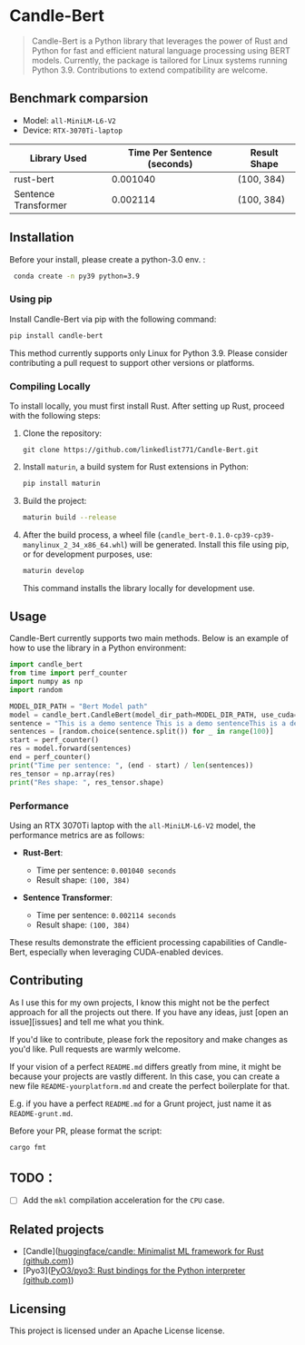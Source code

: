 # Candle-Bert
> Candle-Bert is a Python library that leverages the power of Rust and Python for fast and efficient natural language processing using BERT models. Currently, the package is tailored for Linux systems running Python 3.9. Contributions to extend compatibility are welcome.

## Benchmark comparsion

- Model:  `all-MiniLM-L6-V2`
- Device: `RTX-3070Ti-laptop`

| Library Used         | Time Per Sentence (seconds) | Result Shape |
| -------------------- | --------------------------- | ------------ |
| rust-bert            | 0.001040                    | (100, 384)   |
| Sentence Transformer | 0.002114                    | (100, 384)   |

## Installation

Before your install, please create a python-3.0 env. :

```bash
 conda create -n py39 python=3.9
```

### Using pip

Install Candle-Bert via pip with the following command:

```bash
pip install candle-bert
```

This method currently supports only Linux for Python 3.9. Please consider contributing a pull request to support other versions or platforms.

### Compiling Locally

To install locally, you must first install Rust. After setting up Rust, proceed with the following steps:

1. Clone the repository:
   ```shell
   git clone https://github.com/linkedlist771/Candle-Bert.git
   ```

2. Install `maturin`, a build system for Rust extensions in Python:
   ```bash
   pip install maturin
   ```

3. Build the project:
   ```bash
   maturin build --release
   ```

4. After the build process, a wheel file (`candle_bert-0.1.0-cp39-cp39-manylinux_2_34_x86_64.whl`) will be generated. Install this file using pip, or for development purposes, use:
   ```bash
   maturin develop
   ```

   This command installs the library locally for development use.

## Usage

Candle-Bert currently supports two main methods. Below is an example of how to use the library in a Python environment:

```python
import candle_bert
from time import perf_counter
import numpy as np
import random

MODEL_DIR_PATH = "Bert Model path"
model = candle_bert.CandleBert(model_dir_path=MODEL_DIR_PATH, use_cuda=True, use_pth=True, approximate_gelu=False)
sentence = "This is a demo sentence This is a demo sentenceThis is a demo sentenceThis is a demo sentence"
sentences = [random.choice(sentence.split()) for _ in range(100)]
start = perf_counter()
res = model.forward(sentences)
end = perf_counter()
print("Time per sentence: ", (end - start) / len(sentences))
res_tensor = np.array(res)
print("Res shape: ", res_tensor.shape)
```

### Performance

Using an RTX 3070Ti laptop with the `all-MiniLM-L6-V2` model, the performance metrics are as follows:

- **Rust-Bert**:
  - Time per sentence: `0.001040 seconds`
  - Result shape: `(100, 384)`

- **Sentence Transformer**:
  - Time per sentence: `0.002114 seconds`
  - Result shape: `(100, 384)`

These results demonstrate the efficient processing capabilities of Candle-Bert, especially when leveraging CUDA-enabled devices.

## Contributing

As I use this for my own projects, I know this might not be the perfect approach
for all the projects out there. If you have any ideas, just
[open an issue][issues] and tell me what you think.

If you'd like to contribute, please fork the repository and make changes as
you'd like. Pull requests are warmly welcome.

If your vision of a perfect `README.md` differs greatly from mine, it might be
because your projects are vastly different. In this case, you can create a
new file `README-yourplatform.md` and create the perfect boilerplate for that.

E.g. if you have a perfect `README.md` for a Grunt project, just name it as
`README-grunt.md`.



Before your PR, please format the script:

```bash
cargo fmt
```

## TODO：

- [ ]  Add the `mkl` compilation acceleration for the `CPU` case.

## Related projects

- [Candle]([huggingface/candle: Minimalist ML framework for Rust (github.com)](https://github.com/huggingface/candle))
- [Pyo3]([PyO3/pyo3: Rust bindings for the Python interpreter (github.com)](https://github.com/PyO3/pyo3))

## Licensing

This project is licensed under an  Apache License license. 
